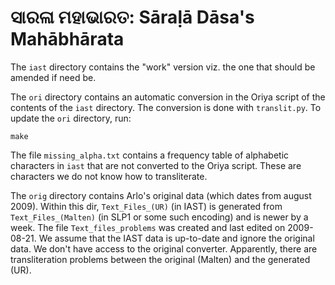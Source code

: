 # ସାରଳା ମହାଭାରତ: Sāraḷā Dāsa's Mahābhārata

The `iast` directory contains the "work" version viz. the one that should be
amended if need be.

The `ori` directory contains an automatic conversion in the Oriya script of the
contents of the `iast` directory. The conversion is done with `translit.py`. To
update the `ori` directory, run:

	make

The file `missing_alpha.txt` contains a frequency table of alphabetic characters
in `iast` that are not converted to the Oriya script. These are characters we do
not know how to transliterate.

The `orig` directory contains Arlo's original data (which dates from august
2009). Within this dir, `Text_Files_(UR)` (in IAST) is generated from
`Text_Files_(Malten)` (in SLP1 or some such encoding) and is newer by a week. The file
`Text_files_problems` was created and last edited on 2009-08-21. We assume that the IAST data is up-to-date and
ignore the original data. We don't have access to the original converter.
Apparently, there are transliteration problems between the original (Malten) and
the generated (UR).
